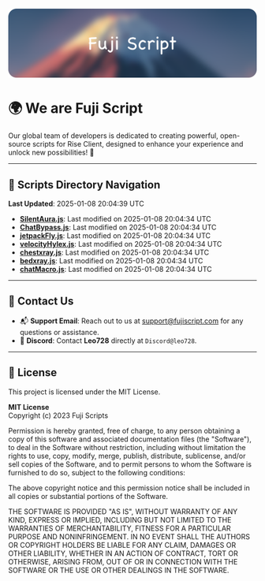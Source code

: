 ![Banner](.github/b.webp)

# 🌍 **We are Fuji Script**

Our global team of developers is dedicated to creating powerful, open-source scripts for Rise Client, designed to enhance your experience and unlock new possibilities! 🌟

---
<!-- SCRIPTS_NAVIGATION_START -->
## 📂 **Scripts Directory Navigation**

**Last Updated**: 2025-01-08 20:04:39 UTC

- **[SilentAura.js](scripts/SilentAura.js)**: Last modified on 2025-01-08 20:04:34 UTC
- **[ChatBypass.js](scripts/ChatBypass.js)**: Last modified on 2025-01-08 20:04:34 UTC
- **[jetpackFly.js](scripts/jetpackFly.js)**: Last modified on 2025-01-08 20:04:34 UTC
- **[velocityHylex.js](scripts/velocityHylex.js)**: Last modified on 2025-01-08 20:04:34 UTC
- **[chestxray.js](scripts/chestxray.js)**: Last modified on 2025-01-08 20:04:34 UTC
- **[bedxray.js](scripts/bedxray.js)**: Last modified on 2025-01-08 20:04:34 UTC
- **[chatMacro.js](scripts/chatMacro.js)**: Last modified on 2025-01-08 20:04:34 UTC

<!-- SCRIPTS_NAVIGATION_END -->

---

## 💬 **Contact Us**  
- 📬 **Support Email**: Reach out to us at [support@fujiscript.com](mailto:support@fujiscript.com) for any questions or assistance.  
- 💬 **Discord**: Contact **Leo728** directly at `Discord@leo728`.

---

## 📜 **License**

This project is licensed under the MIT License.  

**MIT License**  
Copyright (c) 2023 Fuji Scripts  

Permission is hereby granted, free of charge, to any person obtaining a copy of this software and associated documentation files (the "Software"), to deal in the Software without restriction, including without limitation the rights to use, copy, modify, merge, publish, distribute, sublicense, and/or sell copies of the Software, and to permit persons to whom the Software is furnished to do so, subject to the following conditions:  

The above copyright notice and this permission notice shall be included in all copies or substantial portions of the Software.  

THE SOFTWARE IS PROVIDED "AS IS", WITHOUT WARRANTY OF ANY KIND, EXPRESS OR IMPLIED, INCLUDING BUT NOT LIMITED TO THE WARRANTIES OF MERCHANTABILITY, FITNESS FOR A PARTICULAR PURPOSE AND NONINFRINGEMENT. IN NO EVENT SHALL THE AUTHORS OR COPYRIGHT HOLDERS BE LIABLE FOR ANY CLAIM, DAMAGES OR OTHER LIABILITY, WHETHER IN AN ACTION OF CONTRACT, TORT OR OTHERWISE, ARISING FROM, OUT OF OR IN CONNECTION WITH THE SOFTWARE OR THE USE OR OTHER DEALINGS IN THE SOFTWARE.  
